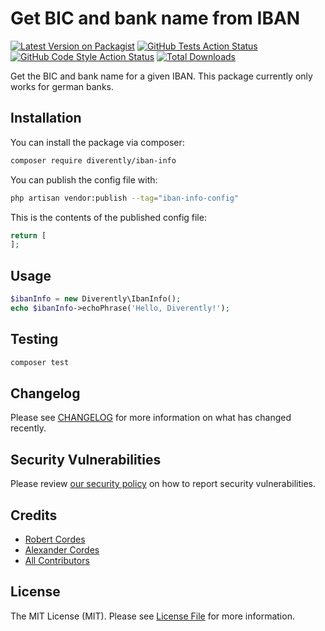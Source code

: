 # Get BIC and bank name from IBAN

[![Latest Version on Packagist](https://img.shields.io/packagist/v/diverently/iban-info.svg?style=flat-square)](https://packagist.org/packages/diverently/iban-info)
[![GitHub Tests Action Status](https://img.shields.io/github/workflow/status/diverently/iban-info/run-tests?label=tests)](https://github.com/diverently/iban-info/actions?query=workflow%3Arun-tests+branch%3Amain)
[![GitHub Code Style Action Status](https://img.shields.io/github/workflow/status/diverently/iban-info/Fix%20PHP%20code%20style%20issues?label=code%20style)](https://github.com/diverently/iban-info/actions?query=workflow%3A"Fix+PHP+code+style+issues"+branch%3Amain)
[![Total Downloads](https://img.shields.io/packagist/dt/diverently/iban-info.svg?style=flat-square)](https://packagist.org/packages/diverently/iban-info)

Get the BIC and bank name for a given IBAN. This package currently only works for german banks.

## Installation

You can install the package via composer:

```bash
composer require diverently/iban-info
```

You can publish the config file with:

```bash
php artisan vendor:publish --tag="iban-info-config"
```

This is the contents of the published config file:

```php
return [
];
```

## Usage

```php
$ibanInfo = new Diverently\IbanInfo();
echo $ibanInfo->echoPhrase('Hello, Diverently!');
```

## Testing

```bash
composer test
```

## Changelog

Please see [CHANGELOG](CHANGELOG.md) for more information on what has changed recently.

## Security Vulnerabilities

Please review [our security policy](../../security/policy) on how to report security vulnerabilities.

## Credits

- [Robert Cordes](https://github.com/RobertCordes)
- [Alexander Cordes](https://github.com/PianiniHH)
- [All Contributors](../../contributors)

## License

The MIT License (MIT). Please see [License File](LICENSE.md) for more information.
